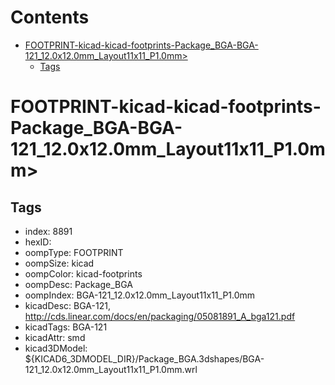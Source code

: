 



Contents
========

* [FOOTPRINT-kicad-kicad-footprints-Package_BGA-BGA-121_12.0x12.0mm_Layout11x11_P1.0mm>](#footprint-kicad-kicad-footprints-package_bga-bga-121_120x120mm_layout11x11_p10mm)
	* [Tags](#tags)

# FOOTPRINT-kicad-kicad-footprints-Package_BGA-BGA-121_12.0x12.0mm_Layout11x11_P1.0mm>

## Tags

- index: 8891
- hexID: 
- oompType: FOOTPRINT
- oompSize: kicad
- oompColor: kicad-footprints
- oompDesc: Package_BGA
- oompIndex: BGA-121_12.0x12.0mm_Layout11x11_P1.0mm
- kicadDesc: BGA-121, http://cds.linear.com/docs/en/packaging/05081891_A_bga121.pdf
- kicadTags: BGA-121
- kicadAttr: smd
- kicad3DModel: ${KICAD6_3DMODEL_DIR}/Package_BGA.3dshapes/BGA-121_12.0x12.0mm_Layout11x11_P1.0mm.wrl
